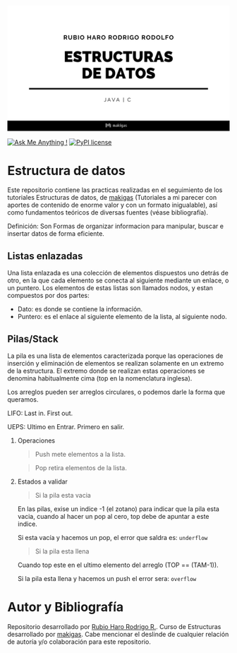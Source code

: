 ![Estructuras](/LOGO.png)

[![Ask Me Anything !](https://img.shields.io/badge/Ask%20me-anything-1abc9c.svg)](https://github.com/RubioHaro/)
[![PyPI license](https://img.shields.io/pypi/l/ansicolortags.svg)](https://github.com/RubioHaro/Linearity/blob/master/LICENSE)



# Estructura de datos

Este repositorio contiene las practicas realizadas en el seguimiento de los tutoriales Estructuras de datos, de [makigas](https://www.makigas.es/series/estructuras-de-datos) (Tutoriales a mi parecer con aportes de contenido de enorme valor y con un formato inigualable), así como fundamentos teóricos de diversas fuentes (véase bibliografía).

Definición: Son Formas de organizar informacion para manipular, buscar e insertar datos de forma eficiente.

## Listas enlazadas

Una lista enlazada es una colección de elementos dispuestos uno detrás de otro, en la que cada elemento se conecta al siguiente mediante un enlace, o un puntero. Los elementos de estas listas son llamados nodos, y estan compuestos por dos partes:

- Dato: es donde se contiene la información.
- Puntero: es el enlace al siguiente elemento de la lista, al siguiente nodo.

## Pilas/Stack

La pila es una lista de elementos caracterizada porque las operaciones de inserción y eliminación de elementos se realizan solamente en un extremo de la estructura. El extremo donde se realizan estas operaciones se denomina habitualmente cima (top en la nomenclatura inglesa).

Los arreglos pueden ser arreglos circulares, o podemos darle la forma que queramos.

LIFO: Last in. First out.

UEPS: Ultimo en Entrar. Primero en salir.

1. Operaciones
    >Push mete elementos a la lista.

   <!---->
    >Pop retira elementos de la lista.

2. Estados a validar
    > Si la pila esta vacia

    En las pilas, exise un indice -1 (el zotano) para indicar que la pila esta vacia, cuando al hacer un pop al cero, top debe de apuntar a este indice.

    Si esta vacía y hacemos un pop, el error que saldra es:
    `underflow`

    > Si la pila esta llena

    Cuando top este en el ultimo elemento del arreglo (TOP == (TAM-1)).

    Si la pila esta llena y hacemos un push el error sera:
    `overflow`

# Autor y Bibliografía

Repositorio desarrollado por [Rubio Haro Rodrigo R.](https://github.com/RubioHaro). Curso de Estructuras desarrollado por [makigas](https://www.makigas.es/series/estructuras-de-datos). Cabe mencionar el deslinde de cualquier relación de autoría y/o colaboración para este repositorio.